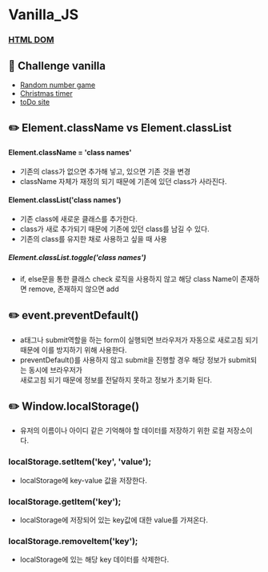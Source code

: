 # Vanilla_JS

### [HTML DOM](https://developer.mozilla.org/en-US/docs/Web/API/Document_Object_Model)

## 🚩 Challenge vanilla

- [Random number game](https://github.com/6uamy/Vanilla_JS/tree/main/challenge%231)
- [Christmas timer](https://github.com/6uamy/Vanilla_JS/tree/main/challenge%232)
- [toDo site](6uamy.github.io)

## ✏️ Element.className vs Element.classList

#### Element.className = 'class names'

- 기존의 class가 없으면 추가해 넣고, 있으면 기존 것을 변경
- className 자체가 재정의 되기 때문에 기존에 있던 class가 사라진다.

#### Element.classList('class names')

- 기존 class에 새로운 클래스를 추가한다.
- class가 새로 추가되기 때문에 기존에 있던 class를 남길 수 있다.
- 기존의 class를 유지한 채로 사용하고 싶을 때 사용

##### Element.classList.toggle('class names')

- if, else문을 통한 클래스 check 로직을 사용하지 않고 해당 class Name이 존재하면 remove, 존재하지 않으면 add


## ✏️ event.preventDefault()

- a태그나 submit역할을 하는 form이 실행되면 브라우저가 자동으로 새로고침 되기 때문에 이를 방지하기 위해 사용한다.
- preventDefault()를 사용하지 않고 submit을 진행할 경우 해당 정보가 submit되는 동시에 브라우저가 <br> 새로고침 되기 때문에 정보를 전달하지 못하고 정보가 초기화 된다.

## ✏️ Window.localStorage()

- 유저의 이름이나 아이디 같은 기억해야 할 데이터를 저장하기 위한 로컬 저장소이다.

### localStorage.setItem('key', 'value');

- localStorage에 key-value 값을 저장한다.

### localStorage.getItem('key');

- localStorage에 저장되어 있는 key값에 대한 value를 가져온다.

### localStorage.removeItem('key');

- localStorage에 있는 해당 key 데이터를 삭제한다.
